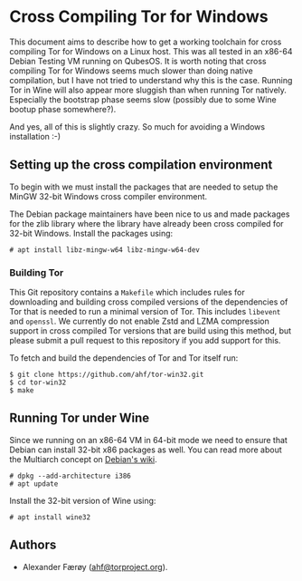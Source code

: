 # Cross Compiling Tor for Windows

This document aims to describe how to get a working toolchain for cross
compiling Tor for Windows on a Linux host. This was all tested in an x86-64
Debian Testing VM running on QubesOS. It is worth noting that cross compiling
Tor for Windows seems much slower than doing native compilation, but I have not
tried to understand why this is the case. Running Tor in Wine will also appear
more sluggish than when running Tor natively. Especially the bootstrap phase
seems slow (possibly due to some Wine bootup phase somewhere?).

And yes, all of this is slightly crazy. So much for avoiding a Windows
installation :-)

## Setting up the cross compilation environment

To begin with we must install the packages that are needed to setup the MinGW
32-bit Windows cross compiler environment.

The Debian package maintainers have been nice to us and made packages for the
zlib library where the library have already been cross compiled for 32-bit
Windows. Install the packages using:

    # apt install libz-mingw-w64 libz-mingw-w64-dev

### Building Tor

This Git repository contains a `Makefile` which includes rules for downloading
and building cross compiled versions of the dependencies of Tor that is needed
to run a minimal version of Tor. This includes `libevent` and `openssl`. We
currently do not enable Zstd and LZMA compression support in cross compiled Tor
versions that are build using this method, but please submit a pull request to
this repository if you add support for this.

To fetch and build the dependencies of Tor and Tor itself run:

    $ git clone https://github.com/ahf/tor-win32.git
    $ cd tor-win32
    $ make

## Running Tor under Wine

Since we running on an x86-64 VM in 64-bit mode we need to ensure that Debian
can install 32-bit x86 packages as well. You can read more about the Multiarch
concept on [Debian's wiki](https://wiki.debian.org/Multiarch).

    # dpkg --add-architecture i386
    # apt update

Install the 32-bit version of Wine using:

    # apt install wine32

## Authors

- Alexander Færøy (<ahf@torproject.org>).
